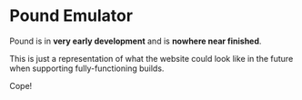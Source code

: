 # Pound Emulator

Pound is in **very early development** and is **nowhere near finished**.  

This is just a representation of what the website could look like in the future when supporting fully-functioning builds.

Cope!
